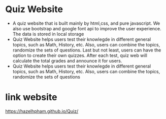 # Quiz Website
- A quiz website that is built mainly by html,css, and pure javascript. We also use bootstrap and google font api to improve the user experience. The data is stored in local storage
- Quiz Website helps users test their knowlegde in different general topics, such as Math, History, etc. Also, users can combine the topics,
  randomize the sets of questions. Last but not least, users can have the option to create their own quizzes. After each test, quiz web will calculate the total
  grades and announce it for users.  
- Quiz Website helps users test their knowlegde in different general topics, such as Math, History, etc. Also, users can combine the topics, randomize the sets of questions

# link website
https://hazelhpham.github.io/Quiz/
